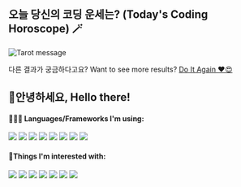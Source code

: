 ## 오늘 당신의 코딩 운세는? (Today's Coding Horoscope)  🪄
![Tarot message](https://readme-multilang.vercel.app/api/getimage)
 
 다른 결과가 궁금하다고요? Want to see more results?
 [Do It Again ♥😍](https://readme-multilang.vercel.app/api/getimage?callback=https://github.com/Anne-Hyeyeon) 

## 🐰안녕하세요, Hello there!
#### 👩🏻‍💻 Languages/Frameworks I'm using:
![](https://img.shields.io/badge/Language-TypeScript-informational?style=flat&logo=typescript&logoColor=white&color=ce586e)
![](https://img.shields.io/badge/Library-React-informational?style=flat&logo=react&logoColor=white&color=ce586e)
![](https://img.shields.io/badge/Framework-Next.js-informational?style=flat&logo=next.js&logoColor=white&color=ce586e)
![](https://img.shields.io/badge/Tools-Redux-informational?style=flat&logo=redux&logoColor=white&color=ce586e)
![](https://img.shields.io/badge/Tools-MUI-informational?style=flat&logo=mui&logoColor=white&color=ce586e)
![](https://img.shields.io/badge/Style-Styled_Component-informational?style=flat&logo=styledcomponents&logoColor=white&color=ce586e)
![](https://img.shields.io/badge/Style-SASS-informational?style=flat&logo=sass&logoColor=white&color=ce586e)
![](https://img.shields.io/badge/Style-Tailwind-informational?style=flat&logo=tailwindcss&logoColor=white&color=ce586e)


####  💖Things I'm interested with:
![](https://img.shields.io/badge/✏️blogging-informational?style=flat&logo=yoga&logoColor=white&color=ffe9eb)
![](https://img.shields.io/badge/🆎learning_English-informational?style=flat&logo=yoga&logoColor=white&color=ffe9eb)
![](https://img.shields.io/badge/🧘yoga-informational?style=flat&logo=yoga&logoColor=white&color=ffe9eb)
![](https://img.shields.io/badge/🏋️weight_training-informational?style=flat&logo=yoga&logoColor=white&color=ffe9eb)
![](https://img.shields.io/badge/😋food-informational?style=flat&logo=yoga&logoColor=white&color=ffe9eb)
![](https://img.shields.io/badge/🍺gatherings-informational?style=flat&logo=yoga&logoColor=white&color=ffe9eb)
![](https://img.shields.io/badge/🪕ukulele-informational?style=flat&logo=yoga&logoColor=white&color=ffe9eb)



